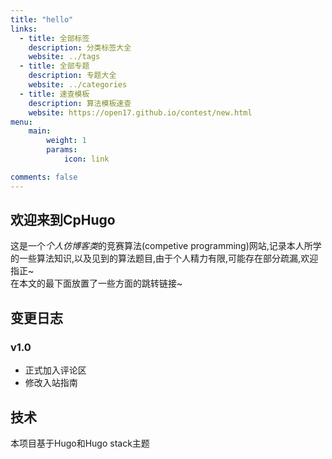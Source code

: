 ```yaml
---
title: "hello"
links:
  - title: 全部标签
    description: 分类标签大全
    website: ../tags
  - title: 全部专题
    description: 专题大全
    website: ../categories
  - title: 速查模板
    description: 算法模板速查
    website: https://open17.github.io/contest/new.html
menu:
    main: 
        weight: 1
        params:
            icon: link

comments: false
---
```

## 欢迎来到CpHugo
这是一个*个人仿博客类*的竞赛算法(competive programming)网站,记录本人所学的一些算法知识,以及见到的算法题目,由于个人精力有限,可能存在部分疏漏,欢迎指正~     
在本文的最下面放置了一些方面的跳转链接~   
## 变更日志
### v1.0
- 正式加入评论区
- 修改入站指南
## 技术
本项目基于Hugo和Hugo stack主题

